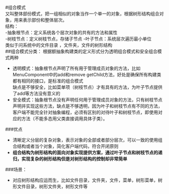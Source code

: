 #组合模式  
又叫整体部份模式，把一组相似的对象当作一个单一的对象，根据树形结构组合对象，用来表示部份和整体层次。  
结构：  
-抽象根节点：定义系统各个层次对象的共有的方法和属性  
-树枝节点：定义树枝节点，存储子节点
 -叶子节点：系统层次遍历最小单位  
类似于问系统中的文件目录 ，文件夹，文件的树形结构  
##组合模式分类： 根据额抽象构建类的定义形式分为透明组合模式和安全组合模式两种  
 - 透明模式：抽象根节点声明了所有用于管理成员对象的方法，比如MenuComponent中的add和remove getChild方法，好处是确保所有构建类都有相同的接口，是标准的组合模式  
  缺点是不够安全，比如菜单项（树枝节点）才有具有的方法，为叶子节点提供了add等方法没有意义的
 - 安全模式：抽象根节点没有声明任何用于管理成员对象的方法，只有树枝节点声明并实现这些方法，缺点是不够透明，因为叶子和树枝节点有不同的方法，客户端不能完全针对抽象编程，必须有区别的对待叶子和树枝节点，即使用对应的方法（不能多态用父类直接调用具体子类）。  

###优点  
 - 清晰定义分层的复杂对象，表示对象的全部或者部分层次，可以一致的使用组合结构或者当个对象，简化客户端代码，符合开闭原则
 - **组合结构为树形结构的面向对象实现提供方案，通过叶子节点和树枝节点的递归，实现复杂的树形结构但是对树形结构的控制却非常简单**

###场景：  
 - 对应树形结构应运而生，比如文件目录，文件夹，文件，菜单，树形菜单，树形文件目录，树形文件夹，树形文件等